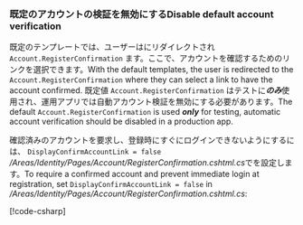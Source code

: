 <a name="ddav"></a>
### <a name="disable-default-account-verification"></a><span data-ttu-id="cbb89-101">既定のアカウントの検証を無効にする</span><span class="sxs-lookup"><span data-stu-id="cbb89-101">Disable default account verification</span></span>

<span data-ttu-id="cbb89-102">既定のテンプレートでは、ユーザーはにリダイレクトされ `Account.RegisterConfirmation` ます。ここで、アカウントを確認するためのリンクを選択できます。</span><span class="sxs-lookup"><span data-stu-id="cbb89-102">With the default templates, the user is redirected to the `Account.RegisterConfirmation` where they can select a link to have the account confirmed.</span></span> <span data-ttu-id="cbb89-103">既定値 `Account.RegisterConfirmation` はテストに***のみ***使用され、運用アプリでは自動アカウント検証を無効にする必要があります。</span><span class="sxs-lookup"><span data-stu-id="cbb89-103">The default `Account.RegisterConfirmation` is used ***only*** for testing, automatic account verification should be disabled in a production app.</span></span>

<span data-ttu-id="cbb89-104">確認済みのアカウントを要求し、登録時にすぐにログインできないようにするには、 `DisplayConfirmAccountLink = false` */Areas/Identity/Pages/Account/RegisterConfirmation.cshtml.cs*でを設定します。</span><span class="sxs-lookup"><span data-stu-id="cbb89-104">To require a confirmed account and prevent immediate login at registration, set `DisplayConfirmAccountLink = false` in */Areas/Identity/Pages/Account/RegisterConfirmation.cshtml.cs*:</span></span>

[!code-csharp[](~/security/authentication/identity/sample/WebApp3/Areas/Identity/Pages/Account/RegisterConfirmation.cshtml.cs?name=snippet&highlight=34)]